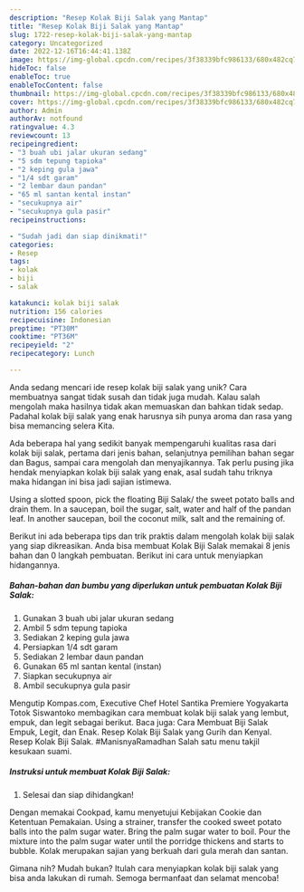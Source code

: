 ```yaml
---
description: "Resep Kolak Biji Salak yang Mantap"
title: "Resep Kolak Biji Salak yang Mantap"
slug: 1722-resep-kolak-biji-salak-yang-mantap
category: Uncategorized
date: 2022-12-16T16:44:41.138Z
image: https://img-global.cpcdn.com/recipes/3f38339bfc986133/680x482cq70/kolak-biji-salak-foto-resep-utama.jpg
hideToc: false
enableToc: true
enableTocContent: false
thumbnail: https://img-global.cpcdn.com/recipes/3f38339bfc986133/680x482cq70/kolak-biji-salak-foto-resep-utama.jpg
cover: https://img-global.cpcdn.com/recipes/3f38339bfc986133/680x482cq70/kolak-biji-salak-foto-resep-utama.jpg
author: Admin
authorAv: notfound
ratingvalue: 4.3
reviewcount: 13
recipeingredient:
- "3 buah ubi jalar ukuran sedang"
- "5 sdm tepung tapioka"
- "2 keping gula jawa"
- "1/4 sdt garam"
- "2 lembar daun pandan"
- "65 ml santan kental instan"
- "secukupnya air"
- "secukupnya gula pasir"
recipeinstructions:

- "Sudah jadi dan siap dinikmati!"
categories:
- Resep
tags:
- kolak
- biji
- salak

katakunci: kolak biji salak 
nutrition: 156 calories
recipecuisine: Indonesian
preptime: "PT30M"
cooktime: "PT36M"
recipeyield: "2"
recipecategory: Lunch

---
```





Anda sedang mencari ide resep kolak biji salak yang unik? Cara membuatnya sangat tidak susah dan tidak juga mudah. Kalau salah mengolah maka hasilnya tidak akan memuaskan dan bahkan tidak sedap. Padahal kolak biji salak yang enak harusnya sih punya aroma dan rasa yang bisa memancing selera Kita.





Ada beberapa hal yang sedikit banyak mempengaruhi kualitas rasa dari kolak biji salak, pertama dari jenis bahan, selanjutnya pemilihan bahan segar dan Bagus, sampai cara mengolah dan menyajikannya. Tak perlu pusing jika hendak menyiapkan kolak biji salak yang enak,      asal sudah tahu triknya maka hidangan ini bisa jadi sajian istimewa.














Using a slotted spoon, pick the floating Biji Salak/ the sweet potato balls and drain them. In a saucepan, boil the sugar, salt, water and half of the pandan leaf. In another saucepan, boil the coconut milk, salt and the remaining of.






Berikut ini ada beberapa tips dan trik praktis dalam mengolah kolak biji salak yang siap dikreasikan. Anda bisa membuat Kolak Biji Salak memakai 8 jenis bahan dan 0 langkah pembuatan. Berikut ini cara untuk menyiapkan hidangannya.

<!--inarticleads1-->

##### Bahan-bahan dan bumbu yang diperlukan untuk pembuatan Kolak Biji Salak:

1. Gunakan 3 buah ubi jalar ukuran sedang
1. Ambil 5 sdm tepung tapioka
1. Sediakan 2 keping gula jawa
1. Persiapkan 1/4 sdt garam
1. Sediakan 2 lembar daun pandan
1. Gunakan 65 ml santan kental (instan)
1. Siapkan secukupnya air
1. Ambil secukupnya gula pasir


Mengutip Kompas.com, Executive Chef Hotel Santika Premiere Yogyakarta Totok Siswantoko membagikan cara membuat kolak biji salak yang lembut, empuk, dan legit sebagai berikut. Baca juga: Cara Membuat Biji Salak Empuk, Legit, dan Enak. Resep Kolak Biji Salak yang Gurih dan Kenyal. Resep Kolak Biji Salak. #ManisnyaRamadhan Salah satu menu takjil kesukaan suami. 

<!--inarticleads2-->

##### Instruksi untuk membuat Kolak Biji Salak:


1. Selesai dan siap dihidangkan!

Dengan memakai Cookpad, kamu menyetujui Kebijakan Cookie dan Ketentuan Pemakaian. Using a strainer, transfer the cooked sweet potato balls into the palm sugar water. Bring the palm sugar water to boil. Pour the mixture into the palm sugar water until the porridge thickens and starts to bubble. Kolak merupakan sajian yang berkuah dari gula merah dan santan. 

Gimana nih? Mudah bukan? Itulah cara menyiapkan kolak biji salak yang bisa anda lakukan di rumah. Semoga bermanfaat dan selamat mencoba!
